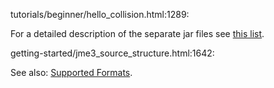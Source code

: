 tutorials/beginner/hello_collision.html:1289:<p>For a detailed description of the separate jar files see <a href="#getting-started/jme3_source_structure.adoc#structure-of-jmonkeyengine3-jars" class="page unresolved">this list</a>.</p>
getting-started/jme3_source_structure.html:1642:<p>See also: <a href="#jme3/features.adoc#supported-formats" class="page unresolved">Supported Formats</a>.</p>
